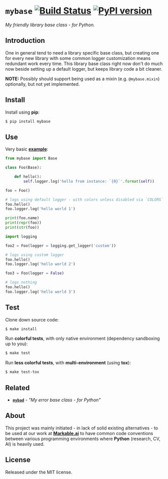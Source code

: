 
# `mybase` [![Build Status](https://travis-ci.com/grimen/python-mybase.svg?branch=master)](https://travis-ci.com/grimen/python-mybase) [![PyPI version](https://badge.fury.io/py/mybase.svg)](https://badge.fury.io/py/mybase)

*My friendly library base class - for Python.*

## Introduction

One in general tend to need a library specific base class, but creating one for every new library with some common logger customization means redundant work every time. This library base class right now don't do much now beside setting up a default logger, but keeps library code a bit cleaner.

**NOTE:** Possibly should support being used as a mixin (e.g. `@mybase.mixin`) optionally, but not yet implemented.


## Install

Install using **pip**:

```sh
$ pip install mybase
```


## Use

Very basic **[example](https://github.com/grimen/python-mybase/tree/master/examples/basic.py)**:

```python
from mybase import Base

class Foo(Base):

    def hello():
        self.logger.log('hello from instance: `{0}`'.format(self))

foo = Foo()

# logs using default logger - with colors unless disabled via `COLORS` / `LOGGER_COLORS` env variables
foo.hello()
foo.logger.log('hello world 1')

print(foo.name)
print(repr(foo))
print(str(foo))

import logging

foo2 = Foo(logger = logging.get_logger('custom'))

# logs using custom logger
foo.hello()
foo.logger.log('hello world 2')

foo3 = Foo(logger = False)

# logs nothing
foo.hello()
foo.logger.log('hello world 3')

```


## Test

Clone down source code:

```sh
$ make install
```

Run **colorful tests**, with only native environment (dependency sandboxing up to you):

```sh
$ make test
```

Run **less colorful tests**, with **multi-environment** (using **tox**):

```sh
$ make test-tox
```


## Related

- [**`mybad`**](https://github.com/grimen/python-mybad) - *"My error base class - for Python"*


## About

This project was mainly initiated - in lack of solid existing alternatives - to be used at our work at **[Markable.ai](https://markable.ai)** to have common code conventions between various programming environments where **Python** (research, CV, AI) is heavily used.


## License

Released under the MIT license.

